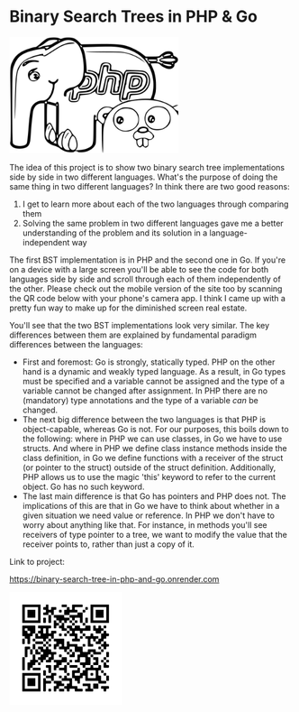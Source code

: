 
# Binary Search Trees in PHP & Go

<img src="./img.png" width="300">

The idea of this project is to show two binary search tree implementations side by side in two different languages.
What's the purpose of doing the same thing in two different languages? In think there
are two good reasons:

1. I get to learn more about each of the two languages through comparing them
2. Solving the same problem in two different languages gave me a better understanding of the problem and its solution in
   a language-independent way

The first BST implementation is in PHP and the second one in Go. If you're on a device with a large screen you'll be
able to see the code for both languages side by side and scroll through each of them
independently of the other. Please check out the mobile version of the site too by scanning the QR code below with your
phone's camera app. I think I came up with a pretty fun way to make up for the diminished screen real estate.

You'll see that the two BST implementations look very similar. The key differences between them are explained by fundamental paradigm differences
between the languages:
- First and foremost: Go is strongly, statically typed. PHP on the other hand is a dynamic and
  weakly typed language. As a result, in Go types must be specified and a variable cannot be assigned and the type of a
  variable cannot be changed after assignment. In PHP there are no (mandatory) type annotations and the type of a variable
  *can* be changed.
- The next big difference between the two languages is that PHP is object-capable, whereas Go is not. For our purposes, this boils down to the
  following: where in PHP we can use classes, in Go we have to use structs.
  And where in PHP we define class instance methods inside the class definition, in Go we define functions with a receiver
  of the struct (or pointer to the struct) outside of the struct definition. Additionally, PHP allows us to use the magic 'this'
  keyword to refer to the current object. Go has no such keyword.
- The last main difference is that Go has pointers and PHP does not. The implications of this are that in Go we have to
  think about whether in a given situation we need value or reference. In PHP we don't have to worry about anything
  like that. For instance, in methods you'll see receivers of type pointer to a tree, we want to modify the value that the receiver
  points to, rather than just a copy of it.

Link to project:

<a href="" target="_blank">https://binary-search-tree-in-php-and-go.onrender.com </a>

<img src="./frame.png" width="200">
